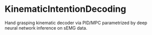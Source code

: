 # KinematicIntentionDecoding
Hand grasping kinematic decoder via PID/MPC parametrized by deep neural network inference on sEMG data.
